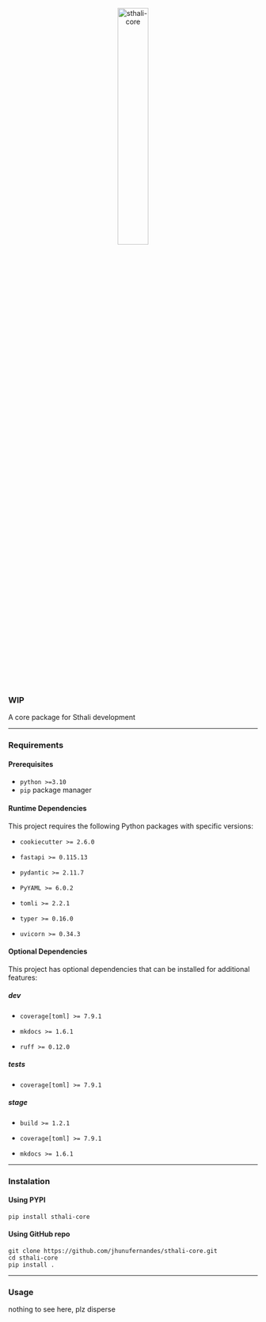 <p align="center">
    <a href="/sthali-core/images/sthali-core">
        <img src="/sthali-core/images/sthali-core" alt="sthali-core" height="35%">
    </a>
</p>

### WIP

A core package for Sthali development

---

### Requirements

#### Prerequisites
- `python >=3.10`
- `pip` package manager

#### Runtime Dependencies
This project requires the following Python packages with specific versions:

- `cookiecutter >= 2.6.0`

- `fastapi >= 0.115.13`

- `pydantic >= 2.11.7`

- `PyYAML >= 6.0.2`

- `tomli >= 2.2.1`

- `typer >= 0.16.0`

- `uvicorn >= 0.34.3`



#### Optional Dependencies
This project has optional dependencies that can be installed for additional features:

##### dev

- `coverage[toml] >= 7.9.1`

- `mkdocs >= 1.6.1`

- `ruff >= 0.12.0`


##### tests

- `coverage[toml] >= 7.9.1`


##### stage

- `build >= 1.2.1`

- `coverage[toml] >= 7.9.1`

- `mkdocs >= 1.6.1`



---

### Instalation

#### Using PYPI

```
pip install sthali-core
```

#### Using GitHub repo

```
git clone https://github.com/jhunufernandes/sthali-core.git
cd sthali-core
pip install .
```

---

### Usage

nothing to see here, plz disperse
